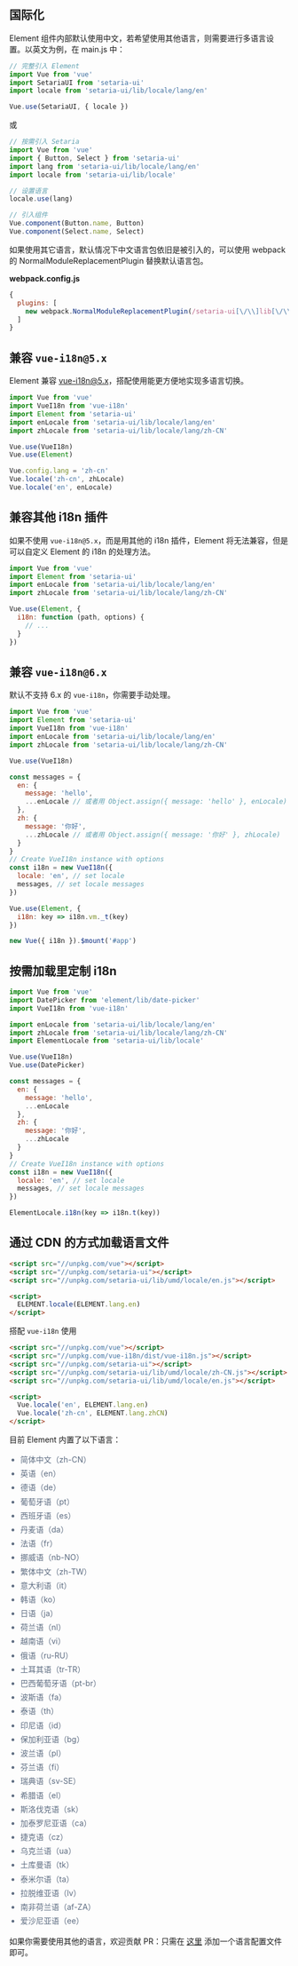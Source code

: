 <style>
  ul.language-list {
    color: #5e6d82;
    font-size: 14px;
    padding-left: 20px;
    li {
      line-height: 1.8
    }
  }
</style>
## 国际化

Element 组件内部默认使用中文，若希望使用其他语言，则需要进行多语言设置。以英文为例，在 main.js 中：

```javascript
// 完整引入 Element
import Vue from 'vue'
import SetariaUI from 'setaria-ui'
import locale from 'setaria-ui/lib/locale/lang/en'

Vue.use(SetariaUI, { locale })
```

或

```javascript
// 按需引入 Setaria
import Vue from 'vue'
import { Button, Select } from 'setaria-ui'
import lang from 'setaria-ui/lib/locale/lang/en'
import locale from 'setaria-ui/lib/locale'

// 设置语言
locale.use(lang)

// 引入组件
Vue.component(Button.name, Button)
Vue.component(Select.name, Select)
```

如果使用其它语言，默认情况下中文语言包依旧是被引入的，可以使用 webpack 的 NormalModuleReplacementPlugin 替换默认语言包。

**webpack.config.js**
```javascript
{
  plugins: [
    new webpack.NormalModuleReplacementPlugin(/setaria-ui[\/\\]lib[\/\\]locale[\/\\]lang[\/\\]zh-CN/, 'setaria-ui/lib/locale/lang/en')
  ]
}
```

## 兼容 `vue-i18n@5.x`

Element 兼容 [vue-i18n@5.x](https://github.com/kazupon/vue-i18n)，搭配使用能更方便地实现多语言切换。

```javascript
import Vue from 'vue'
import VueI18n from 'vue-i18n'
import Element from 'setaria-ui'
import enLocale from 'setaria-ui/lib/locale/lang/en'
import zhLocale from 'setaria-ui/lib/locale/lang/zh-CN'

Vue.use(VueI18n)
Vue.use(Element)

Vue.config.lang = 'zh-cn'
Vue.locale('zh-cn', zhLocale)
Vue.locale('en', enLocale)
```

## 兼容其他 i18n 插件
如果不使用 `vue-i18n@5.x`，而是用其他的 i18n 插件，Element 将无法兼容，但是可以自定义 Element 的 i18n 的处理方法。

```javascript
import Vue from 'vue'
import Element from 'setaria-ui'
import enLocale from 'setaria-ui/lib/locale/lang/en'
import zhLocale from 'setaria-ui/lib/locale/lang/zh-CN'

Vue.use(Element, {
  i18n: function (path, options) {
    // ...
  }
})
```

## 兼容 `vue-i18n@6.x`

默认不支持 6.x 的 `vue-i18n`，你需要手动处理。

```javascript
import Vue from 'vue'
import Element from 'setaria-ui'
import VueI18n from 'vue-i18n'
import enLocale from 'setaria-ui/lib/locale/lang/en'
import zhLocale from 'setaria-ui/lib/locale/lang/zh-CN'

Vue.use(VueI18n)

const messages = {
  en: {
    message: 'hello',
    ...enLocale // 或者用 Object.assign({ message: 'hello' }, enLocale)
  },
  zh: {
    message: '你好',
    ...zhLocale // 或者用 Object.assign({ message: '你好' }, zhLocale)
  }
}
// Create VueI18n instance with options
const i18n = new VueI18n({
  locale: 'en', // set locale
  messages, // set locale messages
})

Vue.use(Element, {
  i18n: key => i18n.vm._t(key)
})

new Vue({ i18n }).$mount('#app')
```

## 按需加载里定制 i18n

```js
import Vue from 'vue'
import DatePicker from 'element/lib/date-picker'
import VueI18n from 'vue-i18n'

import enLocale from 'setaria-ui/lib/locale/lang/en'
import zhLocale from 'setaria-ui/lib/locale/lang/zh-CN'
import ElementLocale from 'setaria-ui/lib/locale'

Vue.use(VueI18n)
Vue.use(DatePicker)

const messages = {
  en: {
    message: 'hello',
    ...enLocale
  },
  zh: {
    message: '你好',
    ...zhLocale
  }
}
// Create VueI18n instance with options
const i18n = new VueI18n({
  locale: 'en', // set locale
  messages, // set locale messages
})

ElementLocale.i18n(key => i18n.t(key))
```

## 通过 CDN 的方式加载语言文件

```html
<script src="//unpkg.com/vue"></script>
<script src="//unpkg.com/setaria-ui"></script>
<script src="//unpkg.com/setaria-ui/lib/umd/locale/en.js"></script>

<script>
  ELEMENT.locale(ELEMENT.lang.en)
</script>
```

搭配 `vue-i18n` 使用

```html
<script src="//unpkg.com/vue"></script>
<script src="//unpkg.com/vue-i18n/dist/vue-i18n.js"></script>
<script src="//unpkg.com/setaria-ui"></script>
<script src="//unpkg.com/setaria-ui/lib/umd/locale/zh-CN.js"></script>
<script src="//unpkg.com/setaria-ui/lib/umd/locale/en.js"></script>

<script>
  Vue.locale('en', ELEMENT.lang.en)
  Vue.locale('zh-cn', ELEMENT.lang.zhCN)
</script>
```

目前 Element 内置了以下语言：
<ul class="language-list">
  <li>简体中文（zh-CN）</li>
  <li>英语（en）</li>
  <li>德语（de）</li>
  <li>葡萄牙语（pt）</li>
  <li>西班牙语（es）</li>
  <li>丹麦语（da）</li>
  <li>法语（fr）</li>
  <li>挪威语（nb-NO）</li>
  <li>繁体中文（zh-TW）</li>
  <li>意大利语（it）</li>
  <li>韩语（ko）</li>
  <li>日语（ja）</li>
  <li>荷兰语（nl）</li>
  <li>越南语（vi）</li>
  <li>俄语（ru-RU）</li>
  <li>土耳其语（tr-TR）</li>
  <li>巴西葡萄牙语（pt-br）</li>
  <li>波斯语（fa）</li>
  <li>泰语（th）</li>
  <li>印尼语（id）</li>
  <li>保加利亚语（bg）</li>
  <li>波兰语（pl）</li>
  <li>芬兰语（fi）</li>
  <li>瑞典语（sv-SE）</li>
  <li>希腊语（el）</li>
  <li>斯洛伐克语（sk）</li>
  <li>加泰罗尼亚语（ca）</li>
  <li>捷克语（cz）</li>
  <li>乌克兰语（ua）</li>
  <li>土库曼语（tk）</li>
  <li>泰米尔语（ta）</li>
  <li>拉脱维亚语（lv）</li>
  <li>南非荷兰语（af-ZA）</li>
  <li>爱沙尼亚语（ee）</li>
</ul>

如果你需要使用其他的语言，欢迎贡献 PR：只需在 [这里](https://github.com/ElemeFE/element/tree/master/src/locale/lang) 添加一个语言配置文件即可。
